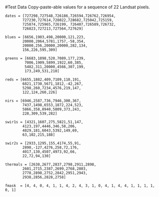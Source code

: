 #Test Data
Copy-paste-able values for a sequence of 22 Landsat pixels.


	dates = [727298,727548,726186,726594,726762,726954,  
			727230,727614,728022,728682,725042,725159,  
			725874,725965,726199, 726407,726589,726732,  
			726823,727213,727564,727629]

	blues = [6656,1903,498,20000,121,223,  
			20000,2064,5781,1757,-58,354,    
			20000,256,20000,20000,282,134,  
			156,226,595,309]  
  
	greens = [6683,1898,520,7089,177,239,  
			 7006,1909,5899,1922,60,385,  
			 5482,311,20000,4566,307,199,  
			 173,249,531,210]

	reds = [6655,1882,409,7109,110,191,    
 			6821,1730,5671,1812,-42,267,  
			5298,260,7234,4576,219,147,  
			122,124,260,226]

	nirs = [6946,2587,736,7946,300,367,  
			7437,1498,6553,1872,224,523,  
			5866,358,8940,5809,373,243,  
			228,309,539,282] 

	swir1s = [4321,1607,275,5821,51,147,
			4123,197,4446,346,58,206,
			4829,181,6043,5392,149,69,
			63,102,215,188]
			
	swir2s = [2933,1295,155,4174,55,91,
			2890,-127,4276,258,72,176,
			4017,130,4507,4973,92,66,
			22,72,94,130]  

	thermals = [2638,2677,2837,2798,2911,2898,
			2601,2715,2387,2699,2768,2803,
			2778,2898,2752,2842,2951,2943,
			2938,2856,2828,2758]

	fmask  = [4, 4, 0, 4, 1, 1, 4, 2, 4, 3, 1, 0, 4, 1, 4, 4, 1, 1, 1, 1, 0, 1]

